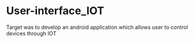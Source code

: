 # User-interface_IOT
Target was to develop an android application which allows user to control devices through IOT
